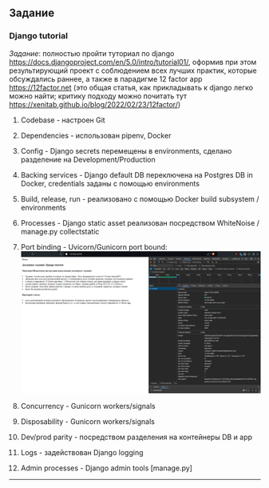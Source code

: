 ## Задание
### Django tutorial

*Задание*: полностью пройти туториал по django https://docs.djangoproject.com/en/5.0/intro/tutorial01/, оформив при этом результирующий проект с соблюдением всех лучших практик, которые обсуждались раннее, а также в парадигме 12 factor app https://12factor.net (это общая статья, как прикладывать к django легко можно найти; критику подходу можно почитать тут https://xenitab.github.io/blog/2022/02/23/12factor/)

1. Codebase - настроен Git
2. Dependencies - использован pipenv, Docker
3. Config - Django secrets перемещены в environments, сделано разделение на Development/Production
4. Backing services - Django default DB переключена на Postgres DB in Docker, credentials заданы с помощью environments
5. Build, release, run - реализовано с помощью Docker build subsystem / environments
6. Processes - Django static asset реализован посредством WhiteNoise / manage.py collectstatic
7. Port binding - Uvicorn/Gunicorn port bound:
![Главная страница](mysite_1.png "Главная страница")

8. Concurrency  - Gunicorn workers/signals
9. Disposability - Gunicorn workers/signals
10. Dev/prod parity - посредством разделения на контейнеры DB и app
11. Logs - задействован Django logging
12. Admin processes - Django admin tools [manage.py]

***
